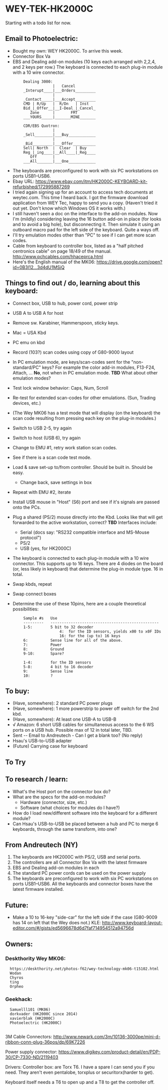 # WEY-TEK-HK2000C

Starting with a todo list for now.

## Email to Photoelectric:

* Bought my own: WEY HK2000C. To arrive this week.
* Connector Box Va
* EBS and Dealing add-on modules (10 keys each arranged with 2,2,4, and 2 keys
per row.) The keyboard is connected to each plug-in module with a 10 wire connector. 
```
        Dealing 3000:
                     |   Cancel
        _Interupt____|___Orders_________
                     |
        _Contact_____|___Accept_________
        CMD | R/Up   |  R/Dn   | Inst
        Bid_|_Offer__|__I-Deal_|_Cancel_
           Zone      |       FMT
        ___YOURS_____|_______MINE_______
    
        CDR/EBS Quotron:
                     |
        _Sell________|___Buy____________
                     |
        _Bid_________|___Offer__________
        Sell| North  |  Clear  | Buy
        Reg_|_ing____|__All____|_Reg____
           Off       |    
        ___All_______|___One____________

```

* The keyboards are preconfigured to work with six PC workstations on ports
USB1–USB6.
* Ebay URL: https://www.ebay.com/itm/HK2000C-KEYBOARD-kit-refurbished/172995887269
* I tried again signing up for an account to access tech documents at
weytec.com. This time I heard back. I got the firmware download application from
WEY Tec, happy to send you a copy. (Haven't tried it out yet. Don't know which
Windows OS it works with.)
* I still haven't seen a doc on the interface to the add-on modules. Now I'm
(mildly) considering leaving the 16 button add-on in place (for looks and to
avoid a big hole), but disconnecting it. Then simulate it using an outboard
macro pad for the left side of the keyboard. Quite a ways off.
* I'll try emulation modes other than "PC" to see if I can get more scan codes.
* Cable from keyboard to controller box, listed as a "half pitched centronics
cable" on page 18/49 of the manual. http://www.pchcables.com/hhaceprca.html
* Here's the English manual of the MK06: 
https://drive.google.com/open?id=0B3l12...3d4dU1MSjQ


## Things to find out / do, learning about this keyboard:

* Connect box, USB to hub, power cord, power strip
* USB A to USB A for host 
* Remove sw. Karabiner, Hammerspoon, sticky keys. 
* Mac = USA Kbd 
* PC emu on kbd
* Record (103?) scan codes using copy of G80-9000 layout
* In PC emulation mode, are keys/scan-codes sent for the "non-standard/PC" keys?
For example the color add-in modules, F13-F24, Attach, ... **No**, not when in
PC emulation mode. **TBD** What about other emulation modes?
* Test lock window behavior: Caps, Num, Scroll
* Re-test for extended scan-codes for other emulations. (Sun, Trading devices, etc.)
* (The Wey MK06 has a test mode that will display (on the keyboard) the scan code
resulting from pressing each key on the plug-in modules.)
* Switch to USB 2-5, try again
* Switch to host (USB 6), try again
* Change to EMU #1, retry work station scan codes. 
* See if there is a scan  code test mode.
* Load & save set-up to/from controller. Should be built in. Should be easy.
    * Change back, save settings in box
* Repeat with EMU #2, iterate
* Install USB mouse in "Host" (S6) port and see if it's signals are passed onto the PCs.
* Plug a shared (PS/2) mouse directly into the Kbd. Looks like that will get
forwarded to the active workstation, correct? **TBD** Interfaces include:
    * Serial (docs say: "RS232 compatible interface and MS-Mouse protocol")
    * PS/2
    * USB (yes, for HK2000C)
* The keyboard is connected to each plug-in module with a 10 wire connector.
This supports up to 16 keys. There are 4 diodes on the board (or, less likely in
keyboard) that determine the plug-in module type. 16 in total.
* Swap kbds, repeat
* Swap connect boxes


* Determine the use of these  10pins, here are a couple theoretical possibilities:
```
        Sample #s   Use
        ---------   ------------------------------------------------
        1-5:        5 bit to 32 decoder
                        4:  for the ID sensors, yields x00 to x0F IDs
                        16: for the (up to) 16 keys
        6:          Sense line for all of the above.
        7:          Power
        8:          Ground
        9-10:       Spare?
    
        1-4:        for the ID sensors
        5-8:        4 bit to 16 decoder
        9:          Sense line
        10:         ?
```

## To buy:

* (Have, somewhere): 2 standard PC power plugs
* (Have, somewhere): 1 more powerstrip to power off switch for the 2nd kbd.
* (Have, somewhere): At least one USB-A to USB-B
* √ Amazon: 6 short USB cables for simultaneous access to the 6 WS ports on a USB
hub. Possible max of 12 in total later, TBD.
* Sent -- Email to Andreutech - Can I get a blank too? (No reply)
* Hsau's USB-to-USB adapter
* (Future) Carrying case for keyboard

## To Try



## To research / learn:

* What's the Host port on the connector box do?
* What are the specs for the add-on modules?
    * Hardware (connector, size, etc.)
    * Software (what choices for modules do I have?)
* How do I load new/different software into the keyboard for a different module?
* Can Hsau's USB-to-USB be placed between a hub and PC to merge 6 keyboards,
through the same transform, into one?


## From Andreutech (NY)

1.	The keyboards are HK2000C with PS/2, USB and serial ports. 
2.	The controllers are all Connector Box Va with the latest firmware
3.	EBS and Dealing add-on modules in each
4.	The standard PC power cords can be used on the power supply
5. The keyboards are preconfigured to work with six PC workstations on ports
USB1–USB6. All the keyboards and connector boxes have the latest firmware
installed.

## Future:

* Make a 10 to 16-key "side-car" for the left side if the case (G80-9009 has 14 on
left that the Wey does not.) KLE: http://www.keyboard-layout-editor.com/#/gists/ed5696678d6d7faf714954512a94756d

## Owners:

### Deskthority Wey MK06:
```
  https://deskthority.net/photos-f62/wey-technology-mk06-t15102.html
  Wodan
  Chyros
  ting
  Orpheo
```

### Geekhack:

```
  Samuelll101 (MK06)
  dorkvader (HK2000C since 2014)
  xavierblak (HK2000C)
  Photoelectric (HK2000C)
  
```

3M Cable Connectors: 
  http://www.newark.com/3m/10136-3000pe/mini-d-ribbon-conn-plug-36pos/dp/69K7226

Power supply connector:
  https://www.digikey.com/product-detail/en/PDP-30/CP-7330-ND/2119403

Drivers:
  Controller box: are Torx T6. I have a spare I can send you if you need. They
aren't even pentalobe, torxplus or securitorx(harder to get).

Keyboard itself needs a T6 to open up and a T8 to get the controller off.
